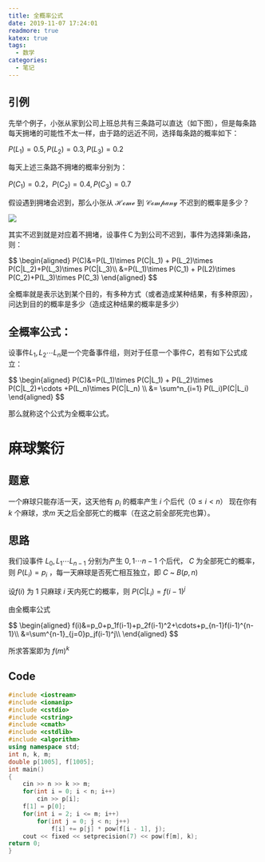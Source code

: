 ```yaml
---
title: 全概率公式
date: 2019-11-07 17:24:01
readmore: true
katex: true
tags:
  - 数学
categories:
  - 笔记
---
```


##   引例

先举个例子，小张从家到公司上班总共有三条路可以直达（如下图），但是每条路每天拥堵的可能性不太一样，由于路的远近不同，选择每条路的概率如下：

$P(L_1)=0.5,P(L_2)=0.3,P(L_3)=0.2$

<!-- more -->

每天上述三条路不拥堵的概率分别为：

$P(C_1)=0.2，P(C_2)=0.4,P(C_3)=0.7$

假设遇到拥堵会迟到，那么小张从 $\mathcal{Home}$ 到 $\mathcal{Company}$ 不迟到的概率是多少？

![]( https://i.loli.net/2019/11/07/cmBxDMwtg1zoQC9.png )

其实不迟到就是对应着不拥堵，设事件Ｃ为到公司不迟到，事件为选择第i条路，则：

<div>
$$
\begin{aligned}
P(C)&=P(L_1)\times P(C|L_1) + P(L_2)\times P(C|L_2)+P(L_3)\times P(C|L_3)\\
&=P(L_1)\times P(C_1) + P(L2)\times P(C_2)+P(L_3)\times P(C_3)
\end{aligned}
$$
</div>


  全概率就是表示达到某个目的，有多种方式（或者造成某种结果，有多种原因），问达到目的的概率是多少（造成这种结果的概率是多少）

## 全概率公式：

  设事件$L_1, L_2 \cdots L_n$是一个完备事件组，则对于任意一个事件$C$，若有如下公式成立：

<div>
$$
\begin{aligned}
P(C)&=P(L_1)\times P(C|L_1) + P(L_2)\times P(C|L_2)+\cdots +P(L_n)\times P(C|L_n) \\
&= \sum^n_{i=1} P(L_i)P(C|L_i)
\end{aligned}
$$
</div>

那么就称这个公式为全概率公式。

# 麻球繁衍

## 题意

 一个麻球只能存活一天，这天他有 $p_i$ 的概率产生 $i$ 个后代（$0 \leq i < n$） 现在你有 $k$ 个麻球，求$m$ 天之后全部死亡的概率（在这之前全部死完也算）。 

## 思路

我们设事件 $L_0, L_1\cdots L_{n-1}$ 分别为产生 $0, 1\cdots n - 1$ 个后代， $C$ 为全部死亡的概率，则 $P(L_i)=p_i$  ，每一天麻球是否死亡相互独立，即 $C$ ~ $B(p, n)$ 

设$f(i)$ 为 $1$ 只麻球 $i$ 天内死亡的概率，则 $P(C|L_i)=f(i-1)^j$ 

由全概率公式

<div>
$$
\begin{aligned}
f(i)&=p_0+p_1f(i-1)+p_2f(i-1)^2+\cdots+p_{n-1}f(i-1)^{n-1}\\
&=\sum^{n-1}_{j=0}p_jf(i-1)^j\\
\end{aligned}
$$
</div>

所求答案即为 $f(m)^k$ 

## Code

```cpp
#include <iostream>
#include <iomanip>
#include <cstdio>
#include <cstring>
#include <cmath>
#include <cstdlib>
#include <algorithm>
using namespace std;
int n, k, m;
double p[1005], f[1005];
int main()
{
	cin >> n >> k >> m;
	for(int i = 0; i < n; i++)
		cin >> p[i];
	f[1] = p[0];
	for(int i = 2; i <= m; i++)
		for(int j = 0; j < n; j++)
			f[i] += p[j] * pow(f[i - 1], j);
	cout << fixed << setprecision(7) << pow(f[m], k);
return 0;
}

```

